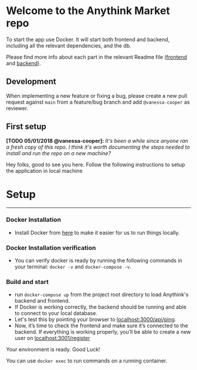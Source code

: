 # Welcome to the Anythink Market repo

To start the app use Docker. It will start both frontend and backend, including all the relevant dependencies, and the db.

Please find more info about each part in the relevant Readme file ([frontend](frontend/readme.md) and [backend](backend/README.md)).

## Development

When implementing a new feature or fixing a bug, please create a new pull request against `main` from a feature/bug branch and add `@vanessa-cooper` as reviewer.

## First setup

**[TODO 05/01/2018 @vanessa-cooper]:** _It's been a while since anyone ran a fresh copy of this repo. I think it's worth documenting the steps needed to install and run the repo on a new machine?_

Hey folks, good to see you here. Follow the following instructions to setup the application in local machine


# Setup
---
### Docker Installation
* Install Docker from [here](https://docs.docker.com/get-docker/) to make it easier for us to run things locally.

### Docker Installation verification
* You can verify docker is ready by running the following commands in your terminal: `docker -v` and `docker-compose -v`.

### Build and start 
* run `docker-compose up` from the project root directory to load Anythink's backend and frontend.
* If Docker is working correctly, the backend should be running and able to connect to your local database.
* Let's test this by pointing your browser to [localhost:3000/api/ping](http://localhost:3000/api/ping).
* Now, it’s time to check the frontend and make sure it’s connected to the backend. If everything is working properly, you’ll be able to create a new user on [localhost:3001/register](http://localhost:3001/register) 

Your environment is ready. Good Luck!

You can use `docker exec` to run commands on a running container.
